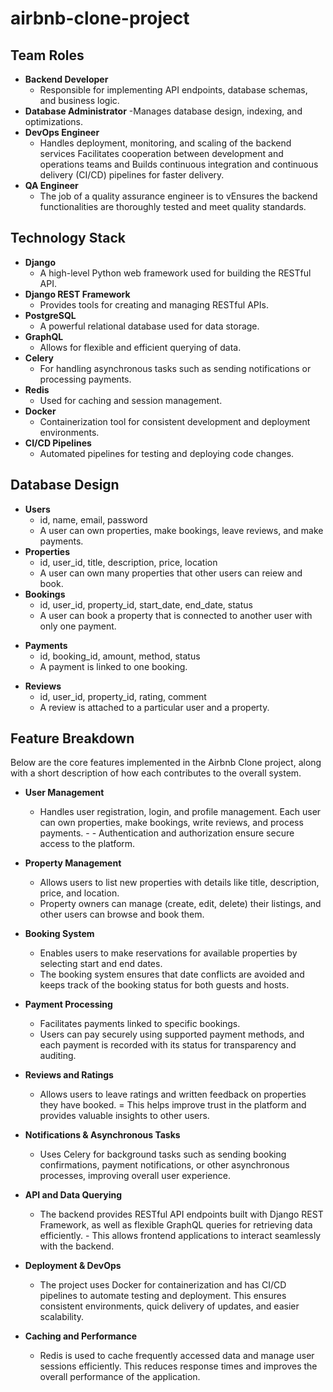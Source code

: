 # airbnb-clone-project

## Team Roles
* **Backend Developer**
  - Responsible for implementing API endpoints, database schemas, and business logic.
* **Database Administrator**
  -Manages database design, indexing, and optimizations.
* **DevOps Engineer**
  - Handles deployment, monitoring, and scaling of the backend services Facilitates cooperation between development and operations teams and Builds continuous integration and continuous delivery (CI/CD) pipelines for faster delivery.
* **QA Engineer**
  - The job of a quality assurance engineer is to vEnsures the backend functionalities are thoroughly tested and meet quality standards.

## Technology Stack 
* **Django**
  - A high-level Python web framework used for building the RESTful API.
* **Django REST Framework**
  - Provides tools for creating and managing RESTful APIs.
* **PostgreSQL**
  - A powerful relational database used for data storage.
* **GraphQL**
  - Allows for flexible and efficient querying of data.
* **Celery**
  - For handling asynchronous tasks such as sending notifications or processing payments.
* **Redis**
  - Used for caching and session management.
* **Docker**
  - Containerization tool for consistent development and deployment environments.
* **CI/CD Pipelines**
  - Automated pipelines for testing and deploying code changes. 

## Database Design
* **Users**
  - id, name, email, password
  - A user can own properties, make bookings, leave reviews, and make payments.
* **Properties**
  - id, user_id, title, description, price, location
  - A user can own many properties that other users can reiew and book.
* **Bookings**
  - id, user_id, property_id, start_date, end_date, status
  - A user can book a property that is connected to another user with only one payment.
- **Payments**
  - id, booking_id, amount, method, status
  - A payment is linked to one booking.
* **Reviews**
  - id, user_id, property_id, rating, comment
  - A review is attached to a particular user and a property.

## Feature Breakdown
Below are the core features implemented in the Airbnb Clone project, along with a short description of how each contributes to the overall system.

* **User Management**
    - Handles user registration, login, and profile management. Each user can own properties, make bookings, write reviews, and process payments. -  - Authentication and authorization ensure secure access to the platform.

* **Property Management**
  - Allows users to list new properties with details like title, description, price, and location. 
  - Property owners can manage (create, edit, delete) their listings, and other users can browse and book them.

* **Booking System**
  - Enables users to make reservations for available properties by selecting start and end dates.
  - The booking system ensures that date conflicts are avoided and keeps track of the booking status for both guests and hosts.

* **Payment Processing**
  - Facilitates payments linked to specific bookings. 
  - Users can pay securely using supported payment methods, and each payment is recorded with its status for transparency and auditing.

* **Reviews and Ratings**
  - Allows users to leave ratings and written feedback on properties they have booked. 
  = This helps improve trust in the platform and provides valuable insights to other users.

* **Notifications & Asynchronous Tasks**
  - Uses Celery for background tasks such as sending booking confirmations, payment notifications, or other asynchronous processes, improving overall user experience.

* **API and Data Querying**
  - The backend provides RESTful API endpoints built with Django REST Framework, as well as flexible GraphQL queries for retrieving data efficiently. - This allows frontend applications to interact seamlessly with the backend.

* **Deployment & DevOps**
  - The project uses Docker for containerization and has CI/CD pipelines to automate testing and deployment. This ensures consistent environments, quick delivery of updates, and easier scalability.

* **Caching and Performance**
  - Redis is used to cache frequently accessed data and manage user sessions efficiently. This reduces response times and improves the overall performance of the application.
